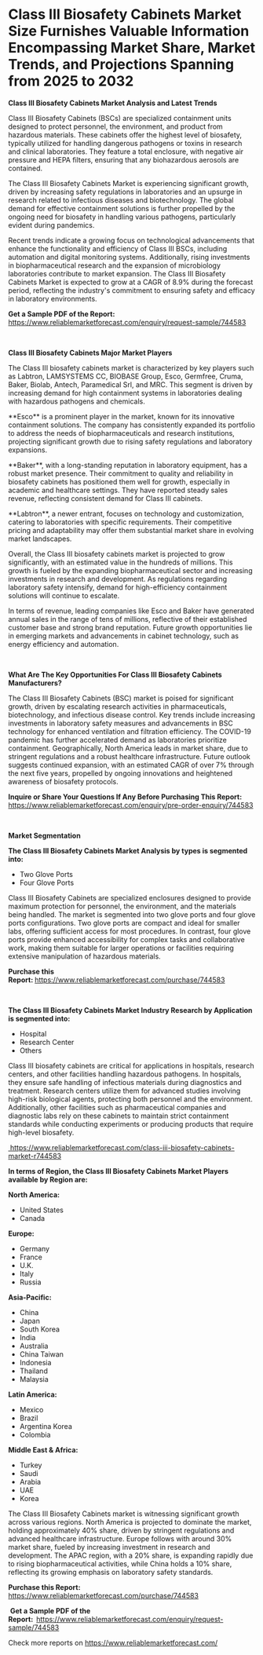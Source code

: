 <p><h1>Class III Biosafety Cabinets Market Size Furnishes Valuable Information Encompassing Market Share, Market Trends, and Projections Spanning from 2025 to 2032</h1></p><p><strong>Class III Biosafety Cabinets Market Analysis and Latest Trends</strong></p>
<p><p>Class III Biosafety Cabinets (BSCs) are specialized containment units designed to protect personnel, the environment, and product from hazardous materials. These cabinets offer the highest level of biosafety, typically utilized for handling dangerous pathogens or toxins in research and clinical laboratories. They feature a total enclosure, with negative air pressure and HEPA filters, ensuring that any biohazardous aerosols are contained.</p><p>The Class III Biosafety Cabinets Market is experiencing significant growth, driven by increasing safety regulations in laboratories and an upsurge in research related to infectious diseases and biotechnology. The global demand for effective containment solutions is further propelled by the ongoing need for biosafety in handling various pathogens, particularly evident during pandemics.</p><p>Recent trends indicate a growing focus on technological advancements that enhance the functionality and efficiency of Class III BSCs, including automation and digital monitoring systems. Additionally, rising investments in biopharmaceutical research and the expansion of microbiology laboratories contribute to market expansion. The Class III Biosafety Cabinets Market is expected to grow at a CAGR of 8.9% during the forecast period, reflecting the industry's commitment to ensuring safety and efficacy in laboratory environments.</p></p>
<p><strong>Get a Sample PDF of the Report:&nbsp;</strong> <a href="https://www.reliablemarketforecast.com/enquiry/request-sample/744583?utm_campaign=3357&utm_medium=2&utm_source=Github&utm_content=ia&utm_term=29032025&utm_id=class-iii-biosafety-cabinets">https://www.reliablemarketforecast.com/enquiry/request-sample/744583</a></p>
<p>&nbsp;</p>
<p><strong>Class III Biosafety Cabinets Major Market Players</strong></p>
<p><p>The Class III biosafety cabinets market is characterized by key players such as Labtron, LAMSYSTEMS CC, BIOBASE Group, Esco, Germfree, Cruma, Baker, Biolab, Antech, Paramedical Srl, and MRC. This segment is driven by increasing demand for high containment systems in laboratories dealing with hazardous pathogens and chemicals.</p><p>**Esco** is a prominent player in the market, known for its innovative containment solutions. The company has consistently expanded its portfolio to address the needs of biopharmaceuticals and research institutions, projecting significant growth due to rising safety regulations and laboratory expansions. </p><p>**Baker**, with a long-standing reputation in laboratory equipment, has a robust market presence. Their commitment to quality and reliability in biosafety cabinets has positioned them well for growth, especially in academic and healthcare settings. They have reported steady sales revenue, reflecting consistent demand for Class III cabinets.</p><p>**Labtron**, a newer entrant, focuses on technology and customization, catering to laboratories with specific requirements. Their competitive pricing and adaptability may offer them substantial market share in evolving market landscapes.</p><p>Overall, the Class III biosafety cabinets market is projected to grow significantly, with an estimated value in the hundreds of millions. This growth is fueled by the expanding biopharmaceutical sector and increasing investments in research and development. As regulations regarding laboratory safety intensify, demand for high-efficiency containment solutions will continue to escalate.</p><p>In terms of revenue, leading companies like Esco and Baker have generated annual sales in the range of tens of millions, reflective of their established customer base and strong brand reputation. Future growth opportunities lie in emerging markets and advancements in cabinet technology, such as energy efficiency and automation.</p></p>
<p>&nbsp;</p>
<p><strong>What Are The Key Opportunities For Class III Biosafety Cabinets Manufacturers?</strong></p>
<p><p>The Class III Biosafety Cabinets (BSC) market is poised for significant growth, driven by escalating research activities in pharmaceuticals, biotechnology, and infectious disease control. Key trends include increasing investments in laboratory safety measures and advancements in BSC technology for enhanced ventilation and filtration efficiency. The COVID-19 pandemic has further accelerated demand as laboratories prioritize containment. Geographically, North America leads in market share, due to stringent regulations and a robust healthcare infrastructure. Future outlook suggests continued expansion, with an estimated CAGR of over 7% through the next five years, propelled by ongoing innovations and heightened awareness of biosafety protocols.</p></p>
<p><strong>Inquire or Share Your Questions If Any Before Purchasing This Report:</strong> <a href="https://www.reliablemarketforecast.com/enquiry/pre-order-enquiry/744583?utm_campaign=3357&utm_medium=2&utm_source=Github&utm_content=ia&utm_term=29032025&utm_id=class-iii-biosafety-cabinets">https://www.reliablemarketforecast.com/enquiry/pre-order-enquiry/744583</a></p>
<p>&nbsp;</p>
<p><strong>Market Segmentation</strong></p>
<p><strong>The Class III Biosafety Cabinets Market Analysis by types is segmented into:</strong></p>
<p><ul><li>Two Glove Ports</li><li>Four Glove Ports</li></ul></p>
<p><p>Class III Biosafety Cabinets are specialized enclosures designed to provide maximum protection for personnel, the environment, and the materials being handled. The market is segmented into two glove ports and four glove ports configurations. Two glove ports are compact and ideal for smaller labs, offering sufficient access for most procedures. In contrast, four glove ports provide enhanced accessibility for complex tasks and collaborative work, making them suitable for larger operations or facilities requiring extensive manipulation of hazardous materials.</p></p>
<p><strong>Purchase this Report:&nbsp;</strong><a href="https://www.reliablemarketforecast.com/purchase/744583?utm_campaign=3357&utm_medium=2&utm_source=Github&utm_content=ia&utm_term=29032025&utm_id=class-iii-biosafety-cabinets">https://www.reliablemarketforecast.com/purchase/744583</a></p>
<p>&nbsp;</p>
<p><strong>The Class III Biosafety Cabinets Market Industry Research by Application is segmented into:</strong></p>
<p><ul><li>Hospital</li><li>Research Center</li><li>Others</li></ul></p>
<p><p>Class III biosafety cabinets are critical for applications in hospitals, research centers, and other facilities handling hazardous pathogens. In hospitals, they ensure safe handling of infectious materials during diagnostics and treatment. Research centers utilize them for advanced studies involving high-risk biological agents, protecting both personnel and the environment. Additionally, other facilities such as pharmaceutical companies and diagnostic labs rely on these cabinets to maintain strict containment standards while conducting experiments or producing products that require high-level biosafety.</p></p>
<p><a href="https://www.reliablemarketforecast.com/class-iii-biosafety-cabinets-market-r744583?utm_campaign=3357&utm_medium=2&utm_source=Github&utm_content=ia&utm_term=29032025&utm_id=class-iii-biosafety-cabinets">&nbsp;https://www.reliablemarketforecast.com/class-iii-biosafety-cabinets-market-r744583</a></p>
<p><strong>In terms of Region, the Class III Biosafety Cabinets Market Players available by Region are:</strong></p>
<p>
    <p> <strong> North America: </strong>
        <ul>
            <li>United States</li>
            <li>Canada</li>
        </ul>
        </p> 
    <p> <strong> Europe: </strong>
        <ul>
            <li>Germany</li>
            <li>France</li>
            <li>U.K.</li>
            <li>Italy</li>
            <li>Russia</li>
        </ul>
        </p> 
    <p> <strong> Asia-Pacific: </strong>
        <ul>
            <li>China</li>
            <li>Japan</li>
            <li>South Korea</li>
            <li>India</li>
            <li>Australia</li>
            <li>China Taiwan</li>
            <li>Indonesia</li>
            <li>Thailand</li>
            <li>Malaysia</li>
        </ul>
        </p> 
    <p> <strong> Latin America: </strong>
        <ul>
            <li>Mexico</li>
            <li>Brazil</li>
            <li>Argentina Korea</li>
            <li>Colombia</li>
        </ul>
        </p> 
    <p> <strong> Middle East & Africa: </strong>
        <ul>
            <li>Turkey</li>
            <li>Saudi</li>
            <li>Arabia</li>
            <li>UAE</li>
            <li>Korea</li>
        </ul>
    </p>
    </p>
<p><p>The Class III Biosafety Cabinets market is witnessing significant growth across various regions. North America is projected to dominate the market, holding approximately 40% share, driven by stringent regulations and advanced healthcare infrastructure. Europe follows with around 30% market share, fueled by increasing investment in research and development. The APAC region, with a 20% share, is expanding rapidly due to rising biopharmaceutical activities, while China holds a 10% share, reflecting its growing emphasis on laboratory safety standards.</p></p>
<p><strong>Purchase this Report: </strong><a href="https://www.reliablemarketforecast.com/purchase/744583?utm_campaign=3357&utm_medium=2&utm_source=Github&utm_content=ia&utm_term=29032025&utm_id=class-iii-biosafety-cabinets">https://www.reliablemarketforecast.com/purchase/744583</a></p>
<p>&nbsp;<strong>Get a Sample PDF of the Report:&nbsp;&nbsp;</strong><a href="https://www.reliablemarketforecast.com/enquiry/request-sample/744583?utm_campaign=3357&utm_medium=2&utm_source=Github&utm_content=ia&utm_term=29032025&utm_id=class-iii-biosafety-cabinets">https://www.reliablemarketforecast.com/enquiry/request-sample/744583</a></p>
<p><strong></strong></p>
<p>Check more reports on <a href="https://www.reliablemarketforecast.com/?utm_campaign=3357&utm_medium=2&utm_source=Github&utm_content=ia&utm_term=29032025&utm_id=class-iii-biosafety-cabinets">https://www.reliablemarketforecast.com/</a></p>